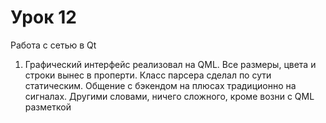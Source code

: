 # Урок 12
Работа с сетью в Qt

1. Графический интерфейс реализовал на QML. Все размеры, цвета и строки вынес в проперти. Класс парсера сделал по сути статическим. Общение с бэкендом на плюсах традиционно на сигналах. Другими словами, ничего сложного, кроме возни с QML разметкой

